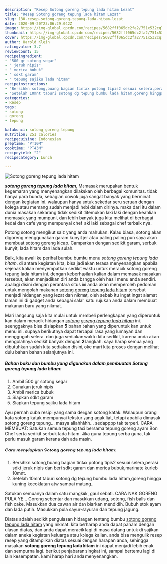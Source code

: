 ```yaml
---
description: "Resep Sotong goreng tepung lada hitam Lezat"
title: "Resep Sotong goreng tepung lada hitam Lezat"
slug: 130-resep-sotong-goreng-tepung-lada-hitam-lezat
date: 2020-09-20T23:06:29.042Z
image: https://img-global.cpcdn.com/recipes/5682fff065dc2fa2/751x532cq70/sotong-goreng-tepung-lada-hitam-foto-resep-utama.jpg
thumbnail: https://img-global.cpcdn.com/recipes/5682fff065dc2fa2/751x532cq70/sotong-goreng-tepung-lada-hitam-foto-resep-utama.jpg
cover: https://img-global.cpcdn.com/recipes/5682fff065dc2fa2/751x532cq70/sotong-goreng-tepung-lada-hitam-foto-resep-utama.jpg
author: Harold Klein
ratingvalue: 3.7
reviewcount: 15
recipeingredient:
- "500 gr sotong segar"
- " jeruk nipis"
- " merica bubuk"
- " sdkt garam"
- " tepung sajiku lada hitam"
recipeinstructions:
- "Bersihkn sotong,buang bagian tintax potong tipis2 sesuai selera,perasi sdkt jeruk nipis dan beri sdkt garam dan merica bubuk,marinate kurleb 10mnt."
- "Setelah 10mnt taburi sotong dg tepung bumbu lada hitam,goreng hingga kuning kecoklatan atw sampai matang.."
categories:
- Resep
tags:
- sotong
- goreng
- tepung

katakunci: sotong goreng tepung 
nutrition: 251 calories
recipecuisine: Indonesian
preptime: "PT10M"
cooktime: "PT43M"
recipeyield: "2"
recipecategory: Lunch

---
```



![Sotong goreng tepung lada hitam](https://img-global.cpcdn.com/recipes/5682fff065dc2fa2/751x532cq70/sotong-goreng-tepung-lada-hitam-foto-resep-utama.jpg)

<b><i>sotong goreng tepung lada hitam</i></b>, Memasak merupakan bentuk kegemaran yang menyenangkan dilakukan oleh berbagai komunitas. tidak hanya para bunda, sebagian cowok juga sangat banyak yang berminat dengan kegiatan ini. walaupun hanya untuk sekedar seru seruan dengan kolega atau memang sudah menjadi hobi dalam dirinya. maka dari itu dalam dunia masakan sekarang tidak sedikit ditemukan laki laki dengan keahlian memasak yang mumpuni, dan lebih banyak juga kita melihat di berbagai kedai dan cafe yang mempunyai chef laki laki sebagai chef terbaik nya.

Potong sotong mengikut saiz yang anda mahukan. Kalau biasa, sotong akan digoreng menggunakan garam kunyit jer atau paling paling pun saya akan membuat sotong goreng kicap. Campurkan dengan sedikit garam, serbuk kunyit, lada hitam dan lada sulah.

Baik, kita awali ke perihal bumbu bumbu menu <i>sotong goreng tepung lada hitam</i>. di antara kegiatan kita, bisa jadi akan terasa menyenangkan apabila sejenak kalian menyempatkan sedikit waktu untuk meracik sotong goreng tepung lada hitam ini. dengan keberhasilan kalian dalam memasak masakan tersebut, akan menjadikan diri anda bangga oleh hasil menu anda sendiri. apalagi disini dengan perantara situs ini anda akan memperoleh pedoman untuk mengolah makanan <u>sotong goreng tepung lada hitam</u> tersebut menjadi hidangan yang lezat dan nikmat, oleh sebab itu ingat ingat alamat laman ini di gadget anda sebagai salah satu rujukan anda dalam membuat makanan baru yang nikmat.


Mari langsung saja kita mulai untuk membeli perlengkapan yang diperuntuk kan dalam meracik hidangan <u><i>sotong goreng tepung lada hitam</i></u> ini. seenggaknya bisa disiapkan <b>5</b> bahan bahan yang diperuntuk kan untuk menu ini. supaya berikutnya dapat tercapai rasa yang lumayan dan menggugah selera. dan juga sediakan waktu kita sedikit, karena anda akan mengolahnya sedikit banyak dengan <b>2</b> langkah. saya harap semua yang dibutuhkan sudah kita sediakan disini, oke mari kita proses dengan melihat dulu bahan bahan selanjutnya ini.

<!--inarticleads1-->

##### Bahan baku dan bumbu yang digunakan dalam pembuatan Sotong goreng tepung lada hitam:

1. Ambil 500 gr sotong segar
1. Gunakan  jeruk nipis
1. Ambil  merica bubuk
1. Siapkan  sdkt garam
1. Siapkan  tepung sajiku lada hitam


Ayu pernah cuba resipi yang sama dengan sotong katak. Walaupun orang kata sotong katak mempunyai tekstur yang agak liat, tetapi apabila dimasak sotong goreng tepung… masya allahhhhh… sedapppp tak terperi. CARA MEMBUAT: Satukan semua tepung tadi bersama tepung goreng ayam Bon Chef serta sedikit serbuk lada hitam. Jika guna tepung serba guna, tak perlu masuk garam kerana dah ada masin. 

<!--inarticleads2-->

##### Cara menyiapkan Sotong goreng tepung lada hitam:

1. Bersihkn sotong,buang bagian tintax potong tipis2 sesuai selera,perasi sdkt jeruk nipis dan beri sdkt garam dan merica bubuk,marinate kurleb 10mnt.
1. Setelah 10mnt taburi sotong dg tepung bumbu lada hitam,goreng hingga kuning kecoklatan atw sampai matang..


Satukan semuanya dalam satu mangkuk, gaul sebati. CARA NAK GORENG PULA YE… Goreng sebentar dan masukkan udang, sotong, fish balls dan fish cake. Masukkan dua cawan air dan biarkan mendidih. Bubuh stok ayam dan lada putih. Masukkan pula sayur-sayuran dan tepung jagung. 

Diatas adalah sedikit pengulasan hidangan tentang bumbu <u>sotong goreng tepung lada hitam</u> yang nikmat. kita berharap anda dapat paham dengan ulasan diatas, dan anda dapat meracik lagi di masa datang untuk di sajikan dalam aneka kegiatan keluarga atau kolega kalian. anda bisa mengulik resep resep yang ditampilkan diatas sesuai dengan harapan anda, sehingga masakan <b>sotong goreng tepung lada hitam</b> ini dapat menjadi lebih enak dan sempurna lagi. berikut penjabaran singkat ini, sampai bertemu lagi di lain kesempatan. kami harap hari anda menyenangkan.
